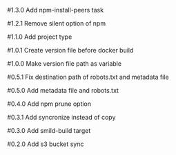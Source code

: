 #1.3.0
Add npm-install-peers task

#1.2.1
Remove silent option of npm

#1.1.0
Add project type

#1.0.1
Create version file before docker build

#1.0.0
Make version file path as variable

#0.5.1
Fix destination path of robots.txt and metadata file

#0.5.0
Add metadata file and robots.txt

#0.4.0
Add npm prune option

#0.3.1
Add syncronize instead of copy

#0.3.0
Add smild-build target

#0.2.0
Add s3 bucket sync